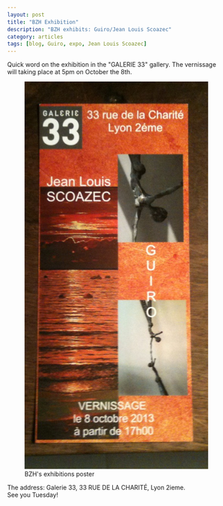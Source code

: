 ```yaml
---
layout: post
title: "BZH Exhibition"
description: "BZH exhibits: Guiro/Jean Louis Scoazec"
category: articles
tags: [blog, Guiro, expo, Jean Louis Scoazec]
---
```


Quick word on the exhibition in the "GALERIE 33" gallery.
The vernissage will taking place at 5pm on October the 8th.

<figure>
	<img src="/images/expo_galerie_33.jpg">
	<figcaption>BZH's exhibitions poster</figcaption>
</figure>

The address: Galerie 33, 33 RUE DE LA CHARITÉ, Lyon 2ieme.  
See you Tuesday!
